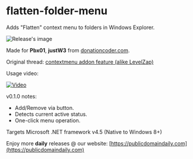 # flatten-folder-menu
Adds "Flatten" context menu to folders in Windows Explorer.

![Release's image](https://user-images.githubusercontent.com/54631779/93476623-03419a00-f8c8-11ea-98e5-f720fd2db9af.png)

Made for **Pbx01**, **justW3** from [donationcoder.com](https://www.donationcoder.com).

Original thread: [contextmenu addon feature (alike LevelZap)](https://www.donationcoder.com/forum/index.php?topic=46630.0)

Usage video:

[![Video](http://img.youtube.com/vi/Xx-DG0iX1e8/0.jpg)](http://www.youtube.com/watch?v=Xx-DG0iX1e8 "Usage video")

v0.1.0 notes:
- Add/Remove via button.
- Detects current active status.
- One-click menu operation.

Targets Microsoft .NET framework v4.5 (Native to Windows 8+)

Enjoy more **daily** releases @ our website:
[https://publicdomaindaily.com](https://publicdomaindaily.com)
